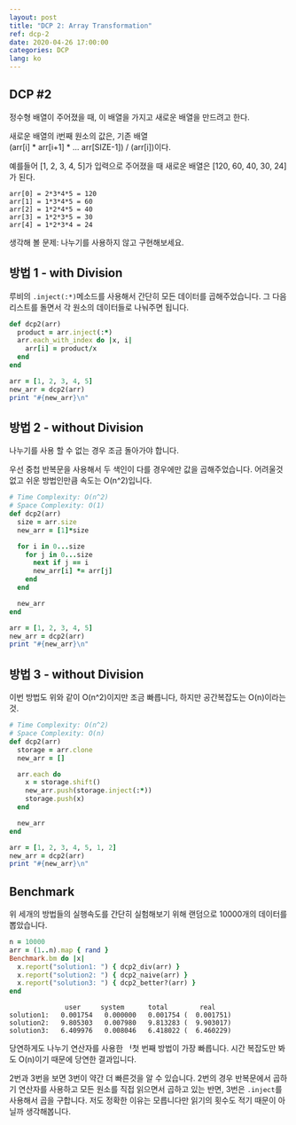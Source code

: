 ```yaml
---
layout: post
title: "DCP 2: Array Transformation"
ref: dcp-2
date: 2020-04-26 17:00:00
categories: DCP
lang: ko
---
```


## **DCP #2**

정수형 배열이 주어졌을 때, 이 배열을 가지고 새로운 배열을 만드려고 한다.

새로운 배열의 i번째 원소의 값은, 기존 배열 <br>
(arr[i] * arr[i+1] * ... arr[SIZE-1]) / (arr[i])이다.

예를들어 [1, 2, 3, 4, 5]가 입력으로 주어졌을 때 새로운 배열은 [120, 60, 40, 30, 24]가 된다. 

```
arr[0] = 2*3*4*5 = 120
arr[1] = 1*3*4*5 = 60
arr[2] = 1*2*4*5 = 40
arr[3] = 1*2*3*5 = 30
arr[4] = 1*2*3*4 = 24
```

생각해 볼 문제: 나누기를 사용하지 않고 구현해보세요.

<div class="divider"></div>

## **방법 1 - with Division**

루비의 `.inject(:*)`메소드를 사용해서 간단히 모든 데이터를 곱해주었습니다. 
그 다음 리스트를 돌면서 각 원소의 데이터들로 나눠주면 됩니다.

```rb
def dcp2(arr)
  product = arr.inject(:*) 
  arr.each_with_index do |x, i|
    arr[i] = product/x
  end
end

arr = [1, 2, 3, 4, 5]
new_arr = dcp2(arr)
print "#{new_arr}\n"
```

## **방법 2 - without Division**

나누기를 사용 할 수 없는 경우 조금 돌아가야 합니다.

우선 중첩 반복문을 사용해서 두 색인이 다를 경우에만 값을 곱해주었습니다.
어려울것 없고 쉬운 방법인만큼 속도는 O(n^2)입니다. 

```rb
# Time Complexity: O(n^2)
# Space Complexity: O(1)
def dcp2(arr)
  size = arr.size
  new_arr = [1]*size

  for i in 0...size
    for j in 0...size
      next if j == i
      new_arr[i] *= arr[j]
    end
  end

  new_arr
end

arr = [1, 2, 3, 4, 5]
new_arr = dcp2(arr)
print "#{new_arr}\n"
```

## **방법 3 - without Division**

이번 방법도 위와 같이 O(n^2)이지만 조금 빠릅니다, 하지만 공간복잡도는 O(n)이라는 것.

```rb
# Time Complexity: O(n^2)
# Space Complexity: O(n)
def dcp2(arr)
  storage = arr.clone
  new_arr = []

  arr.each do
    x = storage.shift()
    new_arr.push(storage.inject(:*))
    storage.push(x)
  end

  new_arr
end

arr = [1, 2, 3, 4, 5, 1, 2]
new_arr = dcp2(arr)
print "#{new_arr}\n"
```

## Benchmark

위 세개의 방법들의 실행속도를 간단히 실험해보기 위해 랜덤으로 10000개의 데이터를 뽑았습니다.

```rb
n = 10000
arr = (1..n).map { rand }
Benchmark.bm do |x|
  x.report("solution1: ") { dcp2_div(arr) }
  x.report("solution2: ") { dcp2_naive(arr) }
  x.report("solution3: ") { dcp2_better?(arr) }
end
```
```
              user     system      total        real
solution1:   0.001754   0.000000   0.001754 (  0.001751)
solution2:   9.805303   0.007980   9.813283 (  9.903017)
solution3:   6.409976   0.008046   6.418022 (  6.460229)
```
당연하게도 나누기 연산자를 사용한 ᅥ첫 번째 방법이 가장 빠릅니다. 시간 복잡도만 봐도 O(n)이기 때문에
당연한 결과입니다.

2번과 3번을 보면 3번이 약간 더 빠른것을 알 수 있습니다. 2번의 경우 반복문에서 곱하기 연산자를
사용하고 모든 원소를 직접 읽으면서 곱하고 있는 반면, 3번은 `.inject`를 사용해서 곱을 구합니다.
저도 정확한 이유는 모릅니다만 읽기의 횟수도 적기 때문이 아닐까 생각해봅니다.
